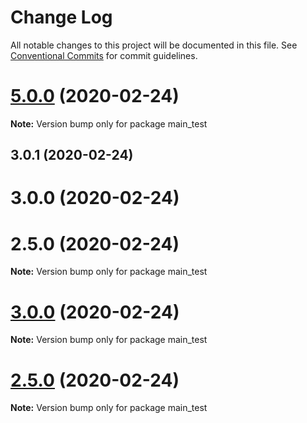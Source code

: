 # Change Log

All notable changes to this project will be documented in this file.
See [Conventional Commits](https://conventionalcommits.org) for commit guidelines.

# [5.0.0](https://github.com/KNedelec/ltest/compare/v3.0.0...v5.0.0) (2020-02-24)

**Note:** Version bump only for package main_test





## 3.0.1 (2020-02-24)



# 3.0.0 (2020-02-24)



# 2.5.0 (2020-02-24)

**Note:** Version bump only for package main_test





# [3.0.0](https://github.com/KNedelec/ltest/compare/v2.5.0...v3.0.0) (2020-02-24)

**Note:** Version bump only for package main_test





# [2.5.0](https://github.com/KNedelec/ltest/compare/v2.0.0...v2.5.0) (2020-02-24)

**Note:** Version bump only for package main_test
